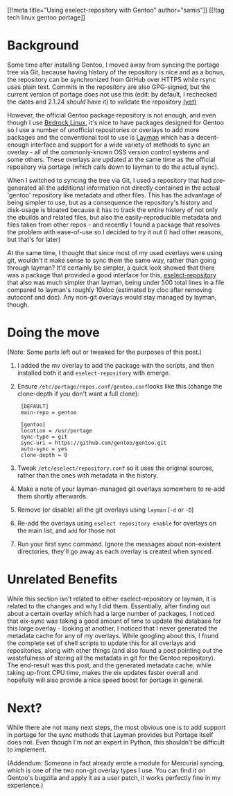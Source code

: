 [[!meta title="Using eselect-repository with Gentoo" author="samis"]]
[[!tag tech linux gentoo portage]]
# Background
Some time after installing Gentoo, I moved away from syncing the portage tree via Git,  because having history of the repository is nice and as a bonus, the repository can be synchronized from GitHub over HTTPS while rsync uses plain text. 
Commits in the repository are also GPG-signed, but the current version of portage does not use this (edit: by default, I rechecked the dates and 2.1.24 *should* have it) to validate the repository [(yet)](https://github.com/gentoo/portage/commit/7a507942b669b6a157612e8f7ce3fe362c39b38f)

However, the official Gentoo package repository is not enough, and even though I use [Bedrock Linux](https://bedrocklinux.org/), it's nice to have packages designed for Gentoo so I use a number of unofficial repositories or overlays to add more packages and the conventional tool to use is [Layman](https://wiki.gentoo.org/wiki/Layman) which has a decent-enough interface and support for a wide variety of methods to sync an overlay - all of the commonly-known OSS version control systems and some others. 
These overlays are updated at the same time as the official repository via portage (which calls down to layman to do the actual sync).

When I switched to syncing the tree via Git, I used a repository that had pre-generated all the additional information not directly contained in the actual 'gentoo' repository like metadata and other files. 
This has the advantage of being simpler to use, but as a consequence the repository's history and disk-usage is bloated because it has to track the entire history of not only the ebuilds and related files, but also the easily-reproducible metadata and files taken from other repos - and recently I found a package that resolves the problem with ease-of-use so I decided to try it out (I had other reasons, but that's for later)

At the same time, I thought that since most of my used overlays were using git, wouldn't it make sense to sync them the same way, rather than going through layman? 
It'd certainly be simpler, a quick look showed that there was a package that provided a good interface for this, [eselect-repository](https://github.com/mgorny/eselect-repository) that also was much simpler than layman, being under 500 total lines in a file compared to layman's roughly 10kloc (estimated by cloc after removing autoconf and doc). 
Any non-git overlays would stay managed by layman, though. 

# Doing the move
(Note: Some parts left out or tweaked for the purposes of this post.)

1. I added the mv overlay to add the package with the scripts, and then installed both it and `eselect-repository` with emerge.
2. Ensure `/etc/portage/repos.conf/gentoo.conf`looks like this (change the clone-depth if you don't want a full clone):

        [DEFAULT]
        main-repo = gentoo
             
        [gentoo]
        location = /usr/portage
        sync-type = git
        sync-uri = https://github.com/gentoo/gentoo.git
        auto-sync = yes
        clone-depth = 0

3. Tweak `/etc/eselect/repository.conf` so it uses the original sources, rather than the ones with metadata in the history. 
4. Make a note of your layman-managed git overlays somewhere to re-add them shortly afterwards. 
5. Remove (or disable) all the git overlays using `layman` (`-d` or `-D`)
6. Re-add the overlays using `eselect repository enable` for overlays on the main list, and `add` for those not
7. Run your first sync command. Ignore the messages about non-existent directories, they'll go away as each overlay is created when synced.

# Unrelated Benefits
While this section isn't related to either eselect-repository or layman, it is related to the changes and why I did them. Essentially, after finding out about a certain overlay which had a large number of packages, I noticed that eix-sync was taking a good amount of time to update the database for this large overlay - looking at another, I noticed that I never generated the metadata cache for any of my overlays. While googling about this, I found the complete set of shell scripts to update this for all overlays and repositories, along with other things (and also found a post pointing out the wastefulness of storing all the metadata in git for the Gentoo repository). The end-result was this post, and the generated metadata cache, while taking up-front CPU time, makes the eix updates faster overall and hopefully will also provide a nice speed boost for portage in general. 

# Next?
While there are not many next steps, the most obvious one is to add support in portage for the sync methods that Layman provides but Portage itself does not. Even though I'm not an expert in Python, this shouldn't be difficult to implement.

(Addendum: Someone in fact already wrote a module for Mercurial syncing, which is one of the two non-git overlay types I use. You can find it on Gentoo's bugzilla and apply it as a user patch, it works perfectly fine in my experience.)
